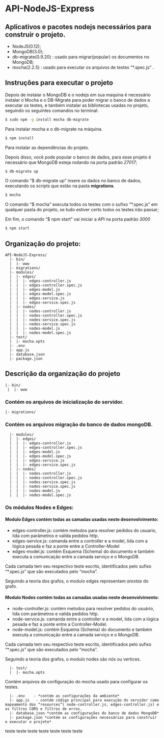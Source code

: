 # API-NodeJS-Express
## Aplicativos e pacotes nodejs necessários para construir o projeto.
* NodeJS(0.12);
* MongoDB(3.0);
* db-migrate(0.9.20)  : usado  para migrar(popular) os documentos no MongoDB;
* mocha(2.2.5) : usado para executar os arquivos de testes “*.spec.js” .
## Instruções para executar o projeto
Depois de instalar o MongoDB e o nodejs em sua maquina é necessário instalar o Mocha e o DB-Migrate para poder migrar o banco de dados e executar os testes, e também instalar as bibliotecas usadas no projeto, seguindo os seguintes comandos no terminal:
```sh
$ sudo npm -g install mocha db-migrate
```
Para instalar mocha e o db-migrate na máquina.
```sh
$ npm install
```
Para instalar as dependências do projeto.

Depois disso, você pode popular o banco de dados, para esse projeto é necessário que MongoDB esteja rodando na porta padrão *27017*;
```sh
$ db-migrate up
```
O comando “$ db-migrate up” insere os dados no banco de dados, executando os scripts que estão na pasta **migrations**.
```sh
$ mocha
```
O comando “$ mocha” executa todos os testes com o sufixo “*.spec.js” em qualquer pasta do projeto, se tudo estiver certo todos os testes irão passar;

Em fim, o comando “$ npm start” vai iniciar a API na porta padrão *3000*
```sh
$ npm start 
```

## Organização do projeto:
```
API-NodeJS-Express/
  |- bin/
  |  |- www
  |- migrations/
  |- modules/
  |  |- edges/
  |  |  |- edges-controller.js
  |  |  |- edges-controller.spec.js
  |  |  |- edges-model.js
  |  |  |- edges-model.spec.js
  |  |  |- edges-service.js
  |  |  |- edges-service.spec.js
  |  |- nodes/
  |  |  |- nodes-controller.js
  |  |  |- nodes-controller.spec.js
  |  |  |- nodes-service.spec.js
  |  |  |- nodes-service.spec.js
  |  |  |- nodes-model.js
  |  |  |- nodes-model.spec.js
  |- test/
  |  |- mocha.opts
  |- .env
  |- app.js
  |- database.json
  |- package.json
```
## Descrição da organização do projeto
 ```
 |- bin/
  |  |- www
```
### Contém os arquivos de inicialização do servidor.

```
|- migrations/
```
### Contém os arquivos migração do banco de dados mongoDB.
```
  |- modules/
  |  |- edges/
  |  |  |- edges-controller.js
  |  |  |- edges-controller.spec.js
  |  |  |- edges-model.js
  |  |  |- edges-model.spec.js
  |  |  |- edges-service.js
  |  |  |- edges-service.spec.js
  |  |- nodes/
  |  |  |- nodes-controller.js
  |  |  |- nodes-controller.spec.js
  |  |  |- nodes-service.spec.js
  |  |  |- nodes-service.spec.js
  |  |  |- nodes-model.js
  |  |  |- nodes-model.spec.js
```
### Os módulos Nodes e Edges:
#### Modulo Edges contém todas as camadas usadas neste desenvolvimento:
* edges-controller.js: contém metodos para resolver pedidos do usuario, lida com parâmetros e valida pedidos http.
* edges-service.js: camanda entre a controller e a model, lida com a lógica pesada e faz a ponte entre a Controller-Model
* edges-model.js: contém Esquema (Schema) do documento e também executa a comunicação entre a camada serviço e o MongoDB.

Cada camada tem seu respectivo teste escrito, identificados pelo sufixo “*.spec.js” que são executados pelo “mocha”.

Seguindo a teoria dos grafos, o modulo edges representam *arestas* do grafo.

#### Modulo Nodes contém todas as camadas usadas neste desenvolvimento:
* node-controller.js: contém metodos para resolver pedidos do usuário, lida com parâmetros e valida pedidos http.
* node-service.js: camanda entre a controller e a model, lida com a lógica pesada e faz a ponte entre a Controller-Model.
* node-model.js: contém Esquema (Schema) do documento e também executa a comunicação entre a camada serviço e o MongoDB.

Cada camada tem seu respectivo teste escrito, identificados pelo sufixo “*.spec.js” que são executados pelo “mocha”.

Seguindo a teoria dos grafos, o modulo nodes são nós ou vertices.
```
  |- test/
  |  |- mocha.opts
```
Contém arquivos de configuração do mocha usado para configurar os testes.
```
  |- .env    - *contém as configurações da ambiente*
  |- app.js   - contém código principal para execução do servidor como mapeamento dos “resources”( node-controller.js, edges-controller.js) e os filtros CORS e filtros de erros.
  |- database.json *contém as configurações do banco de dados MongoDB*
  |- package.json *contém as configurações necessárias para construir e executar o projeto*
```

teste
teste
teste
teste
teste
teste
teste
